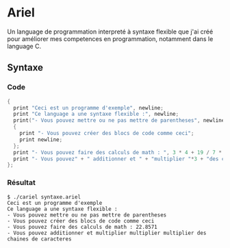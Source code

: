 # Ariel
Un language de programmation interpreté à syntaxe flexible que j'ai créé pour améliorer mes competences en programmation, notamment dans le language C.

## Syntaxe
### Code
```c
{
  print "Ceci est un programme d'exemple", newline;
  print "Ce language a une syntaxe flexible :", newline;
  print("- Vous pouvez mettre ou ne pas mettre de parentheses", newline);
  {
    print "- Vous pouvez créer des blocs de code comme ceci";
    print newline;
  };
  print "- Vous pouvez faire des calculs de math : ", 3 * 4 + 19 / 7 * (1 + 3), newline;
  print "- Vous pouvez" + " additionner et " + "multiplier "*3 + "des chaines de caracteres" + newline;
};
```
### Résultat
```console
$ ./cariel syntaxe.ariel
Ceci est un programme d'exemple
Ce language a une syntaxe flexible :
- Vous pouvez mettre ou ne pas mettre de parentheses
- Vous pouvez créer des blocs de code comme ceci
- Vous pouvez faire des calculs de math : 22.8571
- Vous pouvez additionner et multiplier multiplier multiplier des chaines de caracteres
```
